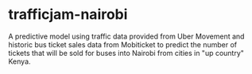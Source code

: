 # trafficjam-nairobi
A predictive model using traffic data provided from Uber Movement and historic bus ticket sales data from Mobiticket to predict the number of tickets that will be sold for buses into Nairobi from cities in "up country" Kenya.
